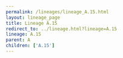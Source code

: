 ```yaml
---
permalink: /lineages/lineage_A.15.html
layout: lineage_page
title: Lineage A.15
redirect_to: ../lineage.html?lineage=A.15
lineage: A.15
parent: A
children: ['A.15']
---
```

